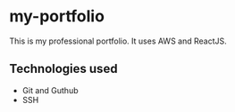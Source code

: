 # my-portfolio
This is my professional portfolio. It uses AWS and ReactJS.

## Technologies used

* Git and Guthub
* SSH
